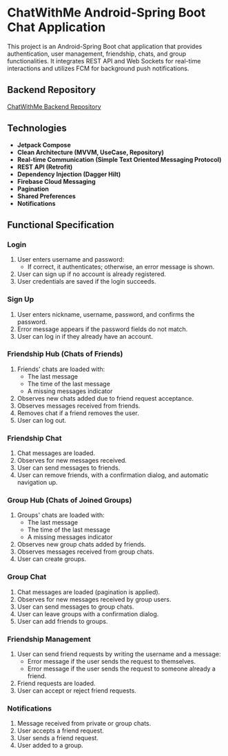 # ChatWithMe Android-Spring Boot Chat Application

This project is an Android-Spring Boot chat application that provides authentication, user management, friendship, chats, and group functionalities. It integrates REST API and Web Sockets for real-time interactions and utilizes FCM for background push notifications.

## Backend Repository

[ChatWithMe Backend Repository](https://github.com/mostafa-tamer/ChatWithMe.git)

## Technologies

- **Jetpack Compose**
- **Clean Architecture (MVVM, UseCase, Repository)**
- **Real-time Communication (Simple Text Oriented Messaging Protocol)**
- **REST API (Retrofit)**
- **Dependency Injection (Dagger Hilt)**
- **Firebase Cloud Messaging**
- **Pagination**
- **Shared Preferences**
- **Notifications**

## Functional Specification

### Login

1. User enters username and password:
   - If correct, it authenticates; otherwise, an error message is shown.
2. User can sign up if no account is already registered.
3. User credentials are saved if the login succeeds.

### Sign Up

1. User enters nickname, username, password, and confirms the password.
2. Error message appears if the password fields do not match.
3. User can log in if they already have an account.

### Friendship Hub (Chats of Friends)

1. Friends' chats are loaded with:
   - The last message
   - The time of the last message
   - A missing messages indicator
2. Observes new chats added due to friend request acceptance.
3. Observes messages received from friends.
4. Removes chat if a friend removes the user.
5. User can log out.

### Friendship Chat

1. Chat messages are loaded.
2. Observes for new messages received.
3. User can send messages to friends.
4. User can remove friends, with a confirmation dialog, and automatic navigation up.

### Group Hub (Chats of Joined Groups)

1. Groups' chats are loaded with:
   - The last message
   - The time of the last message
   - A missing messages indicator
2. Observes new group chats added by friends.
3. Observes messages received from group chats.
4. User can create groups.

### Group Chat

1. Chat messages are loaded (pagination is applied).
2. Observes for new messages received by group users.
3. User can send messages to group chats.
4. User can leave groups with a confirmation dialog.
5. User can add friends to groups.

### Friendship Management

1. User can send friend requests by writing the username and a message:
   - Error message if the user sends the request to themselves.
   - Error message if the user sends the request to someone already a friend.
2. Friend requests are loaded.
3. User can accept or reject friend requests.

### Notifications

1. Message received from private or group chats.
2. User accepts a friend request.
3. User sends a friend request.
4. User added to a group.
